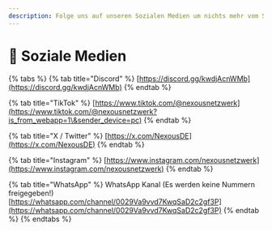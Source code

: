 ```yaml
---
description: Folge uns auf unseren Sozialen Medien um nichts mehr vom Server zu verpassen!
---
```


# 📱 Soziale Medien

{% tabs %}
{% tab title="Discord" %}
[https://discord.gg/kwdjAcnWMb](https://discord.gg/kwdjAcnWMb)
{% endtab %}

{% tab title="TikTok" %}
[https://www.tiktok.com/@nexousnetzwerk](https://www.tiktok.com/@nexousnetzwerk?is_from_webapp=1\&sender_device=pc)
{% endtab %}

{% tab title="X / Twitter" %}
[https://x.com/NexousDE](https://x.com/NexousDE)
{% endtab %}

{% tab title="Instagram" %}
[https://www.instagram.com/nexousnetzwerk](https://www.instagram.com/nexousnetzwerk)
{% endtab %}

{% tab title="WhatsApp" %}
WhatsApp Kanal (Es werden keine Nummern freigegeben!)\
[https://whatsapp.com/channel/0029Va9vvd7KwqSaD2c2gf3P](https://whatsapp.com/channel/0029Va9vvd7KwqSaD2c2gf3P)
{% endtab %}
{% endtabs %}
